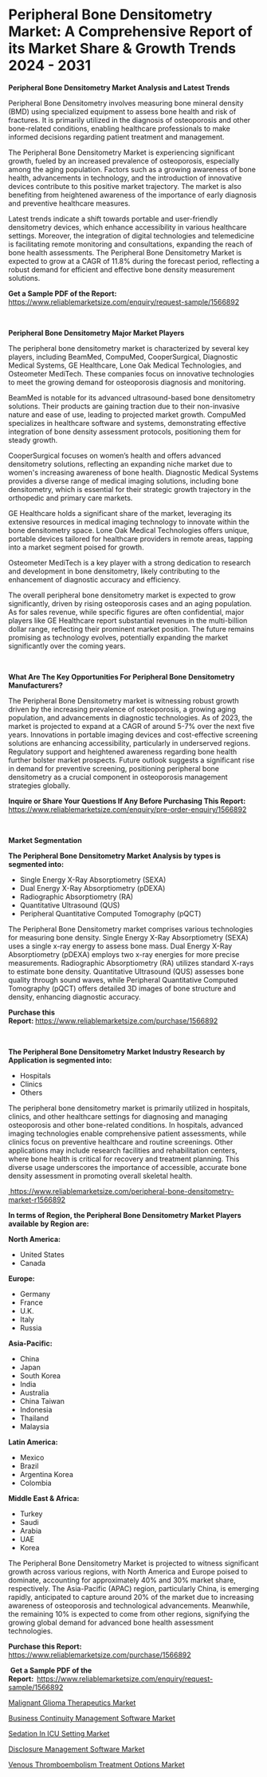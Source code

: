 <p><h1>Peripheral Bone Densitometry Market: A Comprehensive Report of its Market Share & Growth Trends 2024 - 2031</h1></p><p><strong>Peripheral Bone Densitometry Market Analysis and Latest Trends</strong></p>
<p><p>Peripheral Bone Densitometry involves measuring bone mineral density (BMD) using specialized equipment to assess bone health and risk of fractures. It is primarily utilized in the diagnosis of osteoporosis and other bone-related conditions, enabling healthcare professionals to make informed decisions regarding patient treatment and management. </p><p>The Peripheral Bone Densitometry Market is experiencing significant growth, fueled by an increased prevalence of osteoporosis, especially among the aging population. Factors such as a growing awareness of bone health, advancements in technology, and the introduction of innovative devices contribute to this positive market trajectory. The market is also benefiting from heightened awareness of the importance of early diagnosis and preventive healthcare measures.</p><p>Latest trends indicate a shift towards portable and user-friendly densitometry devices, which enhance accessibility in various healthcare settings. Moreover, the integration of digital technologies and telemedicine is facilitating remote monitoring and consultations, expanding the reach of bone health assessments. The Peripheral Bone Densitometry Market is expected to grow at a CAGR of 11.8% during the forecast period, reflecting a robust demand for efficient and effective bone density measurement solutions.</p></p>
<p><strong>Get a Sample PDF of the Report:&nbsp;</strong> <a href="https://www.reliablemarketsize.com/enquiry/request-sample/1566892">https://www.reliablemarketsize.com/enquiry/request-sample/1566892</a></p>
<p>&nbsp;</p>
<p><strong>Peripheral Bone Densitometry Major Market Players</strong></p>
<p><p>The peripheral bone densitometry market is characterized by several key players, including BeamMed, CompuMed, CooperSurgical, Diagnostic Medical Systems, GE Healthcare, Lone Oak Medical Technologies, and Osteometer MediTech. These companies focus on innovative technologies to meet the growing demand for osteoporosis diagnosis and monitoring.</p><p>BeamMed is notable for its advanced ultrasound-based bone densitometry solutions. Their products are gaining traction due to their non-invasive nature and ease of use, leading to projected market growth. CompuMed specializes in healthcare software and systems, demonstrating effective integration of bone density assessment protocols, positioning them for steady growth.</p><p>CooperSurgical focuses on women’s health and offers advanced densitometry solutions, reflecting an expanding niche market due to women's increasing awareness of bone health. Diagnostic Medical Systems provides a diverse range of medical imaging solutions, including bone densitometry, which is essential for their strategic growth trajectory in the orthopedic and primary care markets.</p><p>GE Healthcare holds a significant share of the market, leveraging its extensive resources in medical imaging technology to innovate within the bone densitometry space. Lone Oak Medical Technologies offers unique, portable devices tailored for healthcare providers in remote areas, tapping into a market segment poised for growth.</p><p>Osteometer MediTech is a key player with a strong dedication to research and development in bone densitometry, likely contributing to the enhancement of diagnostic accuracy and efficiency.</p><p>The overall peripheral bone densitometry market is expected to grow significantly, driven by rising osteoporosis cases and an aging population. As for sales revenue, while specific figures are often confidential, major players like GE Healthcare report substantial revenues in the multi-billion dollar range, reflecting their prominent market position. The future remains promising as technology evolves, potentially expanding the market significantly over the coming years.</p></p>
<p>&nbsp;</p>
<p><strong>What Are The Key Opportunities For Peripheral Bone Densitometry Manufacturers?</strong></p>
<p><p>The Peripheral Bone Densitometry market is witnessing robust growth driven by the increasing prevalence of osteoporosis, a growing aging population, and advancements in diagnostic technologies. As of 2023, the market is projected to expand at a CAGR of around 5-7% over the next five years. Innovations in portable imaging devices and cost-effective screening solutions are enhancing accessibility, particularly in underserved regions. Regulatory support and heightened awareness regarding bone health further bolster market prospects. Future outlook suggests a significant rise in demand for preventive screening, positioning peripheral bone densitometry as a crucial component in osteoporosis management strategies globally.</p></p>
<p><strong>Inquire or Share Your Questions If Any Before Purchasing This Report:</strong> <a href="https://www.reliablemarketsize.com/enquiry/pre-order-enquiry/1566892">https://www.reliablemarketsize.com/enquiry/pre-order-enquiry/1566892</a></p>
<p>&nbsp;</p>
<p><strong>Market Segmentation</strong></p>
<p><strong>The Peripheral Bone Densitometry Market Analysis by types is segmented into:</strong></p>
<p><ul><li>Single Energy X-Ray Absorptiometry (SEXA)</li><li>Dual Energy X-Ray Absorptiometry (pDEXA)</li><li>Radiographic Absorptiometry (RA)</li><li>Quantitative Ultrasound (QUS)</li><li>Peripheral Quantitative Computed Tomography (pQCT)</li></ul></p>
<p><p>The Peripheral Bone Densitometry market comprises various technologies for measuring bone density. Single Energy X-Ray Absorptiometry (SEXA) uses a single x-ray energy to assess bone mass. Dual Energy X-Ray Absorptiometry (pDEXA) employs two x-ray energies for more precise measurements. Radiographic Absorptiometry (RA) utilizes standard X-rays to estimate bone density. Quantitative Ultrasound (QUS) assesses bone quality through sound waves, while Peripheral Quantitative Computed Tomography (pQCT) offers detailed 3D images of bone structure and density, enhancing diagnostic accuracy.</p></p>
<p><strong>Purchase this Report:&nbsp;</strong><a href="https://www.reliablemarketsize.com/purchase/1566892">https://www.reliablemarketsize.com/purchase/1566892</a></p>
<p>&nbsp;</p>
<p><strong>The Peripheral Bone Densitometry Market Industry Research by Application is segmented into:</strong></p>
<p><ul><li>Hospitals</li><li>Clinics</li><li>Others</li></ul></p>
<p><p>The peripheral bone densitometry market is primarily utilized in hospitals, clinics, and other healthcare settings for diagnosing and managing osteoporosis and other bone-related conditions. In hospitals, advanced imaging technologies enable comprehensive patient assessments, while clinics focus on preventive healthcare and routine screenings. Other applications may include research facilities and rehabilitation centers, where bone health is critical for recovery and treatment planning. This diverse usage underscores the importance of accessible, accurate bone density assessment in promoting overall skeletal health.</p></p>
<p><a href="https://www.reliablemarketsize.com/peripheral-bone-densitometry-market-r1566892">&nbsp;https://www.reliablemarketsize.com/peripheral-bone-densitometry-market-r1566892</a></p>
<p><strong>In terms of Region, the Peripheral Bone Densitometry Market Players available by Region are:</strong></p>
<p>
    <p> <strong> North America: </strong>
        <ul>
            <li>United States</li>
            <li>Canada</li>
        </ul>
        </p> 
    <p> <strong> Europe: </strong>
        <ul>
            <li>Germany</li>
            <li>France</li>
            <li>U.K.</li>
            <li>Italy</li>
            <li>Russia</li>
        </ul>
        </p> 
    <p> <strong> Asia-Pacific: </strong>
        <ul>
            <li>China</li>
            <li>Japan</li>
            <li>South Korea</li>
            <li>India</li>
            <li>Australia</li>
            <li>China Taiwan</li>
            <li>Indonesia</li>
            <li>Thailand</li>
            <li>Malaysia</li>
        </ul>
        </p> 
    <p> <strong> Latin America: </strong>
        <ul>
            <li>Mexico</li>
            <li>Brazil</li>
            <li>Argentina Korea</li>
            <li>Colombia</li>
        </ul>
        </p> 
    <p> <strong> Middle East & Africa: </strong>
        <ul>
            <li>Turkey</li>
            <li>Saudi</li>
            <li>Arabia</li>
            <li>UAE</li>
            <li>Korea</li>
        </ul>
    </p>
    </p>
<p><p>The Peripheral Bone Densitometry Market is projected to witness significant growth across various regions, with North America and Europe poised to dominate, accounting for approximately 40% and 30% market share, respectively. The Asia-Pacific (APAC) region, particularly China, is emerging rapidly, anticipated to capture around 20% of the market due to increasing awareness of osteoporosis and technological advancements. Meanwhile, the remaining 10% is expected to come from other regions, signifying the growing global demand for advanced bone health assessment technologies.</p></p>
<p><strong>Purchase this Report: </strong><a href="https://www.reliablemarketsize.com/purchase/1566892">https://www.reliablemarketsize.com/purchase/1566892</a></p>
<p>&nbsp;<strong>Get a Sample PDF of the Report:&nbsp;&nbsp;</strong><a href="https://www.reliablemarketsize.com/enquiry/request-sample/1566892">https://www.reliablemarketsize.com/enquiry/request-sample/1566892</a></p>
<p><strong></strong></p>
<p><p><a href="https://issuu.com/reportprime-2/docs/malignant-glioma-therapeutics-marke_dc4004f180b3f7">Malignant Glioma Therapeutics Market</a></p><p><a href="https://www.linkedin.com/pulse/business-continuity-management-software-market-outlook-complete-bcjlc">Business Continuity Management Software Market</a></p><p><a href="https://issuu.com/reportprime-2/docs/sedation-in-icu-setting-market-size_de5cd3b5d7cfe7">Sedation In ICU Setting Market</a></p><p><a href="https://www.linkedin.com/pulse/disclosure-management-software-market-global-insights-regional-rxiec">Disclosure Management Software Market</a></p><p><a href="https://medium.com/@qyzhmeiu47/venous-thromboembolism-treatment-options-market-research-report-exploring-market-size-and-revenue-bc5ee5cd50fb">Venous Thromboembolism Treatment Options Market</a></p></p>